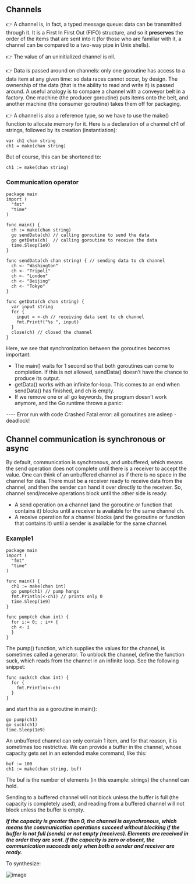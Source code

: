## Channels 

👉 A channel is, in fact, a typed message queue: data can be transmitted through it. 
   It is a First In First Out (FIFO) structure, 
   and so it **preserves** the order of the items that are sent into it (for those who are familiar with it, a channel can be compared to a two-way pipe in Unix shells).

👉 The value of an uninitialized channel is nil.

👉 Data is passed around on channels: only one goroutine has access to a data item at any given time: so data races cannot occur, by design.
   The ownership of the data (that is the ability to read and write it) is passed around. A useful analogy is to compare a channel with a conveyor belt in a factory. 
   One machine (the producer goroutine) puts items onto the belt, and another machine (the consumer goroutine) takes them off for packaging.

👉 A channel is also a reference type, so we have to use the make() function to allocate memory for it. Here is a declaration of a channel ch1 of strings, followed by its creation (instantiation):

```golang
var ch1 chan string
ch1 = make(chan string)
```

But of course, this can be shortened to:

```
ch1 := make(chan string)
```

### Communication operator

```golang
package main
import (
  "fmt"
  "time"
)

func main() {
  ch := make(chan string)
  go sendData(ch) // calling goroutine to send the data
  go getData(ch)  // calling goroutine to receive the data
  time.Sleep(1e9)  
}

func sendData(ch chan string) { // sending data to ch channel
  ch <- "Washington"
  ch <- "Tripoli"
  ch <- "London"
  ch <- "Beijing"
  ch <- "Tokyo"
}

func getData(ch chan string) {
  var input string
  for {
    input = <-ch // receiving data sent to ch channel
    fmt.Printf("%s ", input)
  }
  close(ch) // closed the channel
}
```
Here, we see that synchronization between the goroutines becomes important:

- The main() waits for 1 second so that both goroutines can come to completion. If this is not allowed, sendData() doesn’t have the chance to produce its output.
- getData() works with an infinite for-loop. This comes to an end when sendData() has finished, and ch is empty.
- If we remove one or all go keywords, the program doesn’t work anymore, and the Go runtime throws a panic:

---- Error run <path> with code Crashed Fatal error: all goroutines are asleep - deadlock!

## Channel communication is synchronous or async 

By default, communication is synchronous, and unbuffered, which means the send operation does not complete until there is a receiver to accept the value. One can think of an unbuffered channel as if there is no space in the channel for data. There must be a receiver ready to receive data from the channel, and then the sender can hand it over directly to the receiver. So, channel send/receive operations block until the other side is ready:

- A send operation on a channel (and the goroutine or function that contains it) blocks until a receiver is available for the same channel ch.
- A receive operation for a channel blocks (and the goroutine or function that contains it) until a sender is available for the same channel.

### Example1

```golang
package main
import (
  "fmt"
  "time"
)

func main() {
  ch1 := make(chan int)
  go pump(ch1) // pump hangs
  fmt.Println(<-ch1) // prints only 0
  time.Sleep(1e9)
}

func pump(ch chan int) {
  for i:= 0; ; i++ {
  ch <- i
  }
}
```

The pump() function, which supplies the values for the channel, is sometimes called a generator. To unblock the channel, define the function suck, which reads from the channel in an infinite loop. See the following snippet:

```golang
func suck(ch chan int) {
  for {
    fmt.Println(<-ch)
  }
}
```
and start this as a goroutine in main():

```
go pump(ch1)
go suck(ch1)
time.Sleep(1e9)
```

An unbuffered channel can only contain 1 item, and for that reason, it is sometimes too restrictive. We can provide a buffer in the channel, whose capacity gets set in an extended make command, like this:

```
buf := 100
ch1 := make(chan string, buf)
```

The buf is the number of elements (in this example: strings) the channel can hold.

Sending to a buffered channel will not block unless the buffer is full (the capacity is completely used), and reading from a buffered channel will not block unless the buffer is empty.

***If the capacity is greater than 0, the channel is asynchronous, which means the communication operations succeed without blocking if the buffer is not full (sends) or not empty (receives). Elements are received in the order they are sent. If the capacity is zero or absent, the communication succeeds only when both a sender and receiver are ready.***

To synthesize:

![image](https://github.com/MeSabya/Golang/assets/33947539/80e6fbf7-7d30-4bf5-a901-d628a14e0680)






